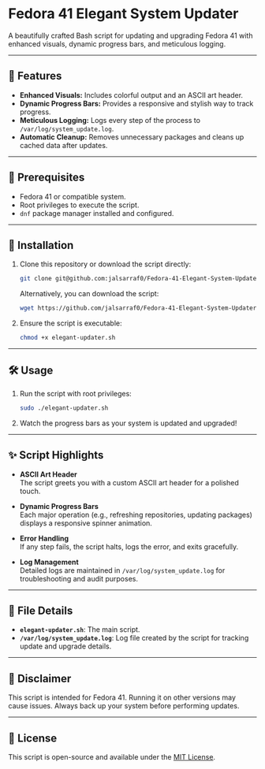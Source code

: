 # Fedora 41 Elegant System Updater

A beautifully crafted Bash script for updating and upgrading Fedora 41 with enhanced visuals, dynamic progress bars, and meticulous logging.

---

## 🚀 Features

- **Enhanced Visuals:** Includes colorful output and an ASCII art header.
- **Dynamic Progress Bars:** Provides a responsive and stylish way to track progress.
- **Meticulous Logging:** Logs every step of the process to `/var/log/system_update.log`.
- **Automatic Cleanup:** Removes unnecessary packages and cleans up cached data after updates.

---

## 📜 Prerequisites

- Fedora 41 or compatible system.
- Root privileges to execute the script.
- `dnf` package manager installed and configured.

---

## 🔧 Installation

1. Clone this repository or download the script directly:
   ```bash
   git clone git@github.com:jalsarraf0/Fedora-41-Elegant-System-Updater.git
   ```
   Alternatively, you can download the script:
   ```bash
   wget https://github.com/jalsarraf0/Fedora-41-Elegant-System-Updater/raw/main/elegant-updater.sh
   ```

2. Ensure the script is executable:
   ```bash
   chmod +x elegant-updater.sh
   ```

---

## 🛠 Usage

1. Run the script with root privileges:
   ```bash
   sudo ./elegant-updater.sh
   ```

2. Watch the progress bars as your system is updated and upgraded!

---

## ✨ Script Highlights

- **ASCII Art Header**  
  The script greets you with a custom ASCII art header for a polished touch.

- **Dynamic Progress Bars**  
  Each major operation (e.g., refreshing repositories, updating packages) displays a responsive spinner animation.

- **Error Handling**  
  If any step fails, the script halts, logs the error, and exits gracefully.

- **Log Management**  
  Detailed logs are maintained in `/var/log/system_update.log` for troubleshooting and audit purposes.

---

## 📂 File Details

- **`elegant-updater.sh`**: The main script.
- **`/var/log/system_update.log`**: Log file created by the script for tracking update and upgrade details.

---

## 🚨 Disclaimer

This script is intended for Fedora 41. Running it on other versions may cause issues. Always back up your system before performing updates.

---

## 📜 License

This script is open-source and available under the [MIT License](LICENSE).
